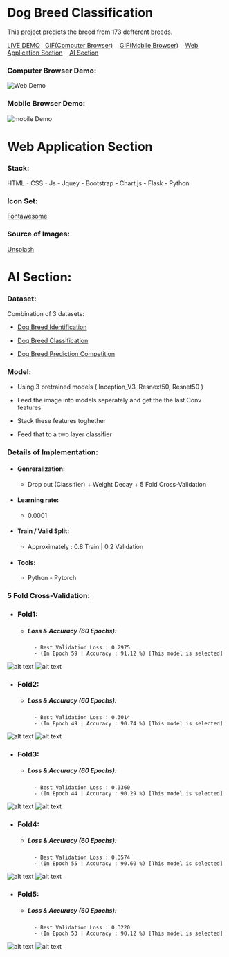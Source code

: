 # Dog Breed Classification

This project predicts  the breed from 173 defferent breeds.


<ins>[LIVE DEMO]()</ins>&nbsp;&nbsp;&nbsp;<ins>[GIF(Computer Browser)](#computer-browser-demo)</ins>&nbsp;&nbsp;&nbsp;
<ins>[GIF(Mobile Browser)](#mobile-browser-demo)</ins>&nbsp;&nbsp;&nbsp;
<ins>[Web Application Section](#web-application-section)</ins>&nbsp;&nbsp;&nbsp;
<ins>[AI Section](#ai-section)</ins>
&nbsp;&nbsp;&nbsp;
### Computer Browser Demo: 
![Web Demo](images/web.gif)

### Mobile Browser Demo:
![mobile Demo](images/mobile.gif)

# Web Application Section 
  
### Stack:

HTML - CSS - Js - Jquey - Bootstrap - Chart.js - Flask - Python 

### Icon Set:
[Fontawesome](https://www.Fontawesome.com)

### Source of Images: 
[Unsplash](https://unsplash.com/)

# AI Section: 

### Dataset:

Combination of 3 datasets:

- [Dog Breed Identification](https://www.kaggle.com/c/dog-breed-identification/data)

- [Dog Breed Classification](https://www.kaggle.com/venktesh/person-images)

- [Dog Breed Prediction Competition](https://www.kaggle.com/malhotra1432/dog-breed-prediction-competition)

### Model:
- Using 3 pretrained models ( Inception_V3, Resnext50, Resnet50 )

- Feed the image into models seperately and get the the last Conv features

- Stack these features toghether

- Feed that to a two layer classifier

### Details of Implementation:
- #### Genreralization: 
   - Drop out (Classifier) + Weight Decay + 5 Fold Cross-Validation
- #### Learning rate: 
   - 0.0001
- #### Train / Valid Split: 
   - Approximately : 0.8 Train | 0.2 Validation  
- #### Tools: 
   - Python - Pytorch 


### 5 Fold Cross-Validation:

- ### Fold1:
  - ##### Loss & Accuracy (60 Epochs):
          - Best Validation Loss : 0.2975
          - (In Epoch 59 | Accuracy : 91.12 %) [This model is selected]

![alt text](images/loss1.png) ![alt text](images/acc1.png)
- ### Fold2:
  - ##### Loss & Accuracy (60 Epochs):
          - Best Validation Loss : 0.3014
          - (In Epoch 49 | Accuracy : 90.74 %) [This model is selected]  

![alt text](images/loss2.png) ![alt text](images/acc2.png)
- ### Fold3:
  - ##### Loss & Accuracy (60 Epochs):
          - Best Validation Loss : 0.3360
          - (In Epoch 44 | Accuracy : 90.29 %) [This model is selected]

![alt text](images/loss3.png) ![alt text](images/acc3.png)
- ### Fold4:
  - ##### Loss & Accuracy (60 Epochs):
          - Best Validation Loss : 0.3574
          - (In Epoch 55 | Accuracy : 90.60 %) [This model is selected]

![alt text](images/loss4.png) ![alt text](images/acc4.png)
- ### Fold5:
  - ##### Loss & Accuracy (60 Epochs):
          - Best Validation Loss : 0.3220
          - (In Epoch 53 | Accuracy : 90.12 %) [This model is selected]

![alt text](images/loss5.png) ![alt text](images/acc5.png)



